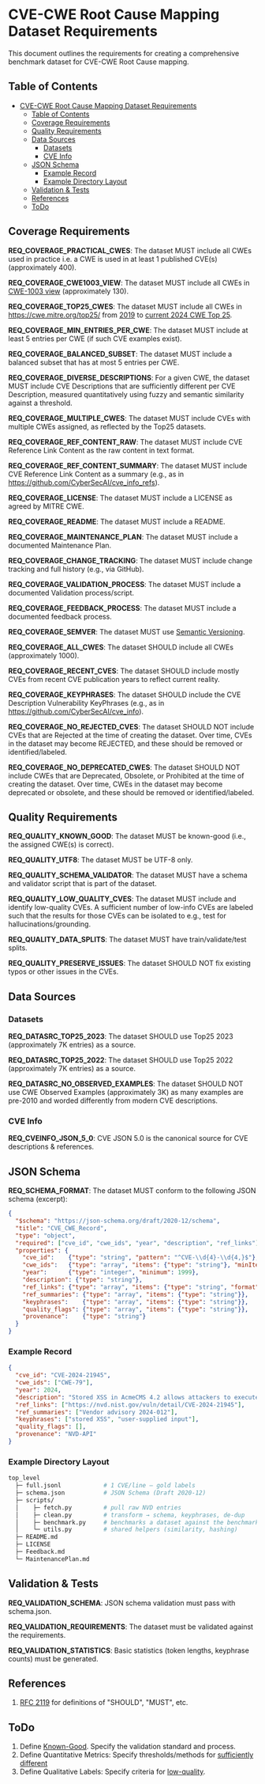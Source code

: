 # CVE-CWE Root Cause Mapping Dataset Requirements

This document outlines the requirements for creating a comprehensive benchmark dataset for CVE-CWE Root Cause mapping.

## Table of Contents

- [CVE-CWE Root Cause Mapping Dataset Requirements](#cve-cwe-root-cause-mapping-dataset-requirements)
  - [Table of Contents](#table-of-contents)
  - [Coverage Requirements](#coverage-requirements)
  - [Quality Requirements](#quality-requirements)
  - [Data Sources](#data-sources)
    - [Datasets](#datasets)
    - [CVE Info](#cve-info)
  - [JSON Schema](#json-schema)
    - [Example Record](#example-record)
    - [Example Directory Layout](#example-directory-layout)
  - [Validation \& Tests](#validation--tests)
  - [References](#references)
  - [ToDo](#todo)

## Coverage Requirements

<a id="REQ_COVERAGE_PRACTICAL_CWES"></a>**REQ_COVERAGE_PRACTICAL_CWES**: The dataset MUST include all CWEs used in practice i.e. a CWE is used in at least 1 published CVE(s) (approximately 400).

<a id="REQ_COVERAGE_CWE1003_VIEW"></a>**REQ_COVERAGE_CWE1003_VIEW**: The dataset MUST include all CWEs in [CWE-1003 view](https://cwe.mitre.org/data/definitions/1003.html) (approximately 130).

<a id="REQ_COVERAGE_TOP25_CWES"></a>**REQ_COVERAGE_TOP25_CWES**: The dataset MUST include all CWEs in https://cwe.mitre.org/top25/ from [2019](https://cwe.mitre.org/top25/archive/) to [current 2024 CWE Top 25](https://cwe.mitre.org/top25/index.html).

<a id="REQ_COVERAGE_MIN_ENTRIES_PER_CWE"></a>**REQ_COVERAGE_MIN_ENTRIES_PER_CWE**: The dataset MUST include at least 5 entries per CWE (if such CVE examples exist).

<a id="REQ_COVERAGE_BALANCED_SUBSET"></a>**REQ_COVERAGE_BALANCED_SUBSET**: The dataset MUST include a balanced subset that has at most 5 entries per CWE.

<a id="REQ_COVERAGE_DIVERSE_DESCRIPTIONS"></a>**REQ_COVERAGE_DIVERSE_DESCRIPTIONS**: For a given CWE, the dataset MUST include CVE Descriptions that are sufficiently different per CVE Description, measured quantitatively using fuzzy and semantic similarity against a threshold.

<a id="REQ_COVERAGE_MULTIPLE_CWES"></a>**REQ_COVERAGE_MULTIPLE_CWES**: The dataset MUST include CVEs with multiple CWEs assigned, as reflected by the Top25 datasets.

<a id="REQ_COVERAGE_REF_CONTENT_RAW"></a>**REQ_COVERAGE_REF_CONTENT_RAW**: The dataset MUST include CVE Reference Link Content as the raw content in text format.

<a id="REQ_COVERAGE_REF_CONTENT_SUMMARY"></a>**REQ_COVERAGE_REF_CONTENT_SUMMARY**: The dataset MUST include CVE Reference Link Content as a summary (e.g., as in https://github.com/CyberSecAI/cve_info_refs).

<a id="REQ_COVERAGE_LICENSE"></a>**REQ_COVERAGE_LICENSE**: The dataset MUST include a LICENSE as agreed by MITRE CWE.

<a id="REQ_COVERAGE_README"></a>**REQ_COVERAGE_README**: The dataset MUST include a README.

<a id="REQ_COVERAGE_MAINTENANCE_PLAN"></a>**REQ_COVERAGE_MAINTENANCE_PLAN**: The dataset MUST include a documented Maintenance Plan.

<a id="REQ_COVERAGE_CHANGE_TRACKING"></a>**REQ_COVERAGE_CHANGE_TRACKING**: The dataset MUST include change tracking and full history (e.g., via GitHub).

<a id="REQ_COVERAGE_VALIDATION_PROCESS"></a>**REQ_COVERAGE_VALIDATION_PROCESS**: The dataset MUST include a documented Validation process/script.

<a id="REQ_COVERAGE_FEEDBACK_PROCESS"></a>**REQ_COVERAGE_FEEDBACK_PROCESS**: The dataset MUST include a documented feedback process.

<a id="REQ_COVERAGE_SEMVER"></a>**REQ_COVERAGE_SEMVER**: The dataset MUST use [Semantic Versioning](https://semver.org/).

<a id="REQ_COVERAGE_ALL_CWES"></a>**REQ_COVERAGE_ALL_CWES**: The dataset SHOULD include all CWEs (approximately 1000).

<a id="REQ_COVERAGE_RECENT_CVES"></a>**REQ_COVERAGE_RECENT_CVES**: The dataset SHOULD include mostly CVEs from recent CVE publication years to reflect current reality.

<a id="REQ_COVERAGE_KEYPHRASES"></a>**REQ_COVERAGE_KEYPHRASES**: The dataset SHOULD include the CVE Description Vulnerability KeyPhrases (e.g., as in https://github.com/CyberSecAI/cve_info).

<a id="REQ_COVERAGE_NO_REJECTED_CVES"></a>**REQ_COVERAGE_NO_REJECTED_CVES**: The dataset SHOULD NOT include CVEs that are Rejected at the time of creating the dataset. Over time, CVEs in the dataset may become REJECTED, and these should be removed or identified/labeled.

<a id="REQ_COVERAGE_NO_DEPRECATED_CWES"></a>**REQ_COVERAGE_NO_DEPRECATED_CWES**: The dataset SHOULD NOT include CWEs that are Deprecated, Obsolete, or Prohibited at the time of creating the dataset. Over time, CWEs in the dataset may become deprecated or obsolete, and these should be removed or identified/labeled.

## Quality Requirements

<a id="REQ_QUALITY_KNOWN_GOOD"></a>**REQ_QUALITY_KNOWN_GOOD**: The dataset MUST be known-good (i.e., the assigned CWE(s) is correct).

<a id="REQ_QUALITY_UTF8"></a>**REQ_QUALITY_UTF8**: The dataset MUST be UTF-8 only.

<a id="REQ_QUALITY_SCHEMA_VALIDATOR"></a>**REQ_QUALITY_SCHEMA_VALIDATOR**: The dataset MUST have a schema and validator script that is part of the dataset.

<a id="REQ_QUALITY_LOW_QUALITY_CVES"></a>**REQ_QUALITY_LOW_QUALITY_CVES**: The dataset MUST include and identify low-quality CVEs. A sufficient number of low-info CVEs are labeled such that the results for those CVEs can be isolated to e.g., test for hallucinations/grounding.

<a id="REQ_QUALITY_DATA_SPLITS"></a>**REQ_QUALITY_DATA_SPLITS**: The dataset MUST have train/validate/test splits.

<a id="REQ_QUALITY_PRESERVE_ISSUES"></a>**REQ_QUALITY_PRESERVE_ISSUES**: The dataset SHOULD NOT fix existing typos or other issues in the CVEs.

## Data Sources

### Datasets

<a id="REQ_DATASRC_TOP25_2023"></a>**REQ_DATASRC_TOP25_2023**: The dataset SHOULD use Top25 2023 (approximately 7K entries) as a source.

<a id="REQ_DATASRC_TOP25_2022"></a>**REQ_DATASRC_TOP25_2022**: The dataset SHOULD use Top25 2022 (approximately 7K entries) as a source.

<a id="REQ_DATASRC_NO_OBSERVED_EXAMPLES"></a>**REQ_DATASRC_NO_OBSERVED_EXAMPLES**: The dataset SHOULD NOT use CWE Observed Examples (approximately 3K) as many examples are pre-2010 and worded differently from modern CVE descriptions.

### CVE Info

<a id="REQ_CVEINFO_JSON_5_0"></a>**REQ_CVEINFO_JSON_5_0**: CVE JSON 5.0 is the canonical source for CVE descriptions & references.

## JSON Schema

<a id="REQ_SCHEMA_FORMAT"></a>**REQ_SCHEMA_FORMAT**: The dataset MUST conform to the following JSON schema (excerpt):

```json
{
  "$schema": "https://json-schema.org/draft/2020-12/schema",
  "title": "CVE_CWE_Record",
  "type": "object",
  "required": ["cve_id", "cwe_ids", "year", "description", "ref_links"],
  "properties": {
    "cve_id":    {"type": "string", "pattern": "^CVE-\\d{4}-\\d{4,}$"},
    "cwe_ids":   {"type": "array", "items": {"type": "string"}, "minItems": 1},
    "year":      {"type": "integer", "minimum": 1999},
    "description": {"type": "string"},
    "ref_links": {"type": "array", "items": {"type": "string", "format": "uri"}},
    "ref_summaries": {"type": "array", "items": {"type": "string"}},
    "keyphrases":    {"type": "array", "items": {"type": "string"}},
    "quality_flags": {"type": "array", "items": {"type": "string"}},
    "provenance":    {"type": "string"}
  }
}
```

### Example Record

```json
{
  "cve_id": "CVE-2024-21945",
  "cwe_ids": ["CWE-79"],
  "year": 2024,
  "description": "Stored XSS in AcmeCMS 4.2 allows attackers to execute arbitrary JavaScript via the title field…",
  "ref_links": ["https://nvd.nist.gov/vuln/detail/CVE-2024-21945"],
  "ref_summaries": ["Vendor advisory 2024‑012"],
  "keyphrases": ["stored XSS", "user‑supplied input"],
  "quality_flags": [],
  "provenance": "NVD‑API"
}
```

### Example Directory Layout

```bash
top_level
  ├─ full.jsonl            # 1 CVE/line – gold labels
  ├─ schema.json           # JSON Schema (Draft 2020‑12)
  ├─ scripts/
  │    ├─ fetch.py         # pull raw NVD entries
  │    ├─ clean.py         # transform → schema, keyphrases, de‑dup
  │    ├─ benchmark.py     # benchmarks a dataset against the benchmark
  │    └─ utils.py         # shared helpers (similarity, hashing)
  ├─ README.md
  ├─ LICENSE
  ├─ Feedback.md
  └─ MaintenancePlan.md
```

## Validation & Tests

<a id="REQ_VALIDATION_SCHEMA"></a>**REQ_VALIDATION_SCHEMA**: JSON schema validation must pass with schema.json.

<a id="REQ_VALIDATION_REQUIREMENTS"></a>**REQ_VALIDATION_REQUIREMENTS**: The dataset must be validated against the requirements.

<a id="REQ_VALIDATION_STATISTICS"></a>**REQ_VALIDATION_STATISTICS**: Basic statistics (token lengths, keyphrase counts) must be generated.

## References

1. [RFC 2119](https://www.rfc-editor.org/rfc/rfc2119) for definitions of "SHOULD", "MUST", etc.

## ToDo
1. Define [Known-Good](#REQ_QUALITY_KNOWN_GOOD). Specify the validation standard and process.
2. Define Quantitative Metrics: Specify thresholds/methods for [sufficiently different](#REQ_COVERAGE_DIVERSE_DESCRIPTIONS)
3. Define Qualitative Labels: Specify criteria for [low-quality](#REQ_QUALITY_LOW_QUALITY_CVES).